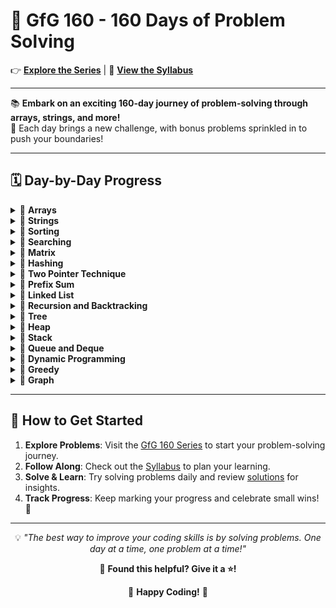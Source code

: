 <div>

# 🎯 GfG 160 - 160 Days of Problem Solving

👉 [**Explore the Series**](https://www.geeksforgeeks.org/courses/gfg-160-series) | 📜 [**View the Syllabus**](https://github.com/keerthisureka/GfG-160/blob/main/GFG%20160%20Series%20-%20Syllabus.pdf)

---

📚 **Embark on an exciting 160-day journey of problem-solving through arrays, strings, and more!**  
🎯 Each day brings a new challenge, with bonus problems sprinkled in to push your boundaries!  

---

## 🗓️ **Day-by-Day Progress**

<details>
<summary>📂 <b>Arrays</b></summary>

- **Day 1**: [Second Largest](https://www.geeksforgeeks.org/batch/gfg-160-problems/track/arrays-gfg-160/problem/second-largest3735) - [Solution](https://github.com/keerthisureka/GfG-160/blob/main/01_Arrays/001_SecondLargest.java)  
- **Day 2**: [Move All Zeroes to End](https://www.geeksforgeeks.org/batch/gfg-160-problems/track/arrays-gfg-160/problem/move-all-zeroes-to-end-of-array0751) - [Solution](https://github.com/keerthisureka/GfG-160/blob/main/01_Arrays/002_MoveAllZeroestoEnd.java)  
- **Day 3**: [Reverse an Array](https://www.geeksforgeeks.org/batch/gfg-160-problems/track/arrays-gfg-160/problem/reverse-an-array) - [Solution](https://github.com/keerthisureka/GfG-160/blob/main/01_Arrays/003_ReverseAnArray.java)  
- **Day 4**: [Rotate Array](https://www.geeksforgeeks.org/batch/gfg-160-problems/track/arrays-gfg-160/problem/rotate-array-by-n-elements-1587115621) - [Solution](https://github.com/keerthisureka/GfG-160/blob/main/01_Arrays/004_RotateArray.java)  
- **Day 5**: [Next Permutation](https://www.geeksforgeeks.org/batch/gfg-160-problems/track/arrays-gfg-160/problem/next-permutation5226) - [Solution](https://github.com/keerthisureka/GfG-160/blob/main/01_Arrays/005_NextPermutation.java)  
- **Day 6**: [Majority Element II](https://www.geeksforgeeks.org/batch/gfg-160-problems/track/arrays-gfg-160/problem/majority-vote) - [Solution](https://github.com/keerthisureka/GfG-160/blob/main/01_Arrays/006_MajorityElementII.java)  
- **Day 7**: [Stock Buy and Sell – Multiple Transaction Allowed](https://www.geeksforgeeks.org/batch/gfg-160-problems/track/arrays-gfg-160/problem/stock-buy-and-sell2615) - [Solution](https://github.com/keerthisureka/GfG-160/blob/main/01_Arrays/007_StockBuyAndSell-MultipleTransactionAllowed.java)  
- **Day 8**: [Stock Buy and Sell – Max One Transaction Allowed](https://www.geeksforgeeks.org/batch/gfg-160-problems/track/arrays-gfg-160/problem/buy-stock-2) - [Solution](https://github.com/keerthisureka/GfG-160/blob/main/01_Arrays/008_StockBuyAndSell-MaxOneTransactionAllowed.java)  
- **Day 9**: [Minimize the Heights II](https://www.geeksforgeeks.org/batch/gfg-160-problems/track/arrays-gfg-160/problem/minimize-the-heights3351) - [Solution](https://github.com/keerthisureka/GfG-160/blob/main/01_Arrays/009_MinimizeTheHeightsII.java)  
- **Day 10**: [Kadane's Algorithm](https://www.geeksforgeeks.org/batch/gfg-160-problems/track/arrays-gfg-160/problem/kadanes-algorithm-1587115620) - [Solution](https://github.com/keerthisureka/GfG-160/blob/main/01_Arrays/010_KadanesAlgorithm.java)  
- **Day 11**: [Maximum Product Subarray](https://www.geeksforgeeks.org/batch/gfg-160-problems/track/arrays-gfg-160/problem/maximum-product-subarray3604) - [Solution](https://github.com/keerthisureka/GfG-160/blob/main/01_Arrays/011_MaximumProductSubarray.java)  
- **Day 12**: [Max Circular Subarray Sum](https://www.geeksforgeeks.org/batch/gfg-160-problems/track/arrays-gfg-160/problem/max-circular-subarray-sum-1587115620) - [Solution](https://github.com/keerthisureka/GfG-160/blob/main/01_Arrays/012_MaxCircularSubarraySum.java)  
- **Day 13**: [Smallest Positive Missing Number](https://www.geeksforgeeks.org/batch/gfg-160-problems/track/arrays-gfg-160/problem/smallest-positive-missing-number-1587115621) - [Solution](https://github.com/keerthisureka/GfG-160/blob/main/01_Arrays/013_SmallestPositiveMissingNumber.java)  
- **Bonus Problem 1**: [Split Array In Three Equal Sum Subarrays](https://www.geeksforgeeks.org/batch/gfg-160-problems/track/array-bonus-problems/problem/split-array-in-three-equal-sum-subarrays) - [Solution](https://github.com/keerthisureka/GfG-160/blob/main/01_Arrays/B01_SplitArrayInThreeEqualSumSubarrays.java)  
- **Bonus Problem 2**: [Repetitive Addition Of Digits](https://www.geeksforgeeks.org/batch/gfg-160-problems/track/array-bonus-problems/problem/repetitive-addition-of-digits2221) - [Solution](https://github.com/keerthisureka/GfG-160/blob/main/01_Arrays/B02_RepetitiveAdditionOfDigits.java)  
- **Bonus Problem 3**: [Maximize Number of 1's](https://www.geeksforgeeks.org/batch/gfg-160-problems/track/array-bonus-problems/problem/maximize-number-of-1s0905) - [Solution](https://github.com/keerthisureka/GfG-160/blob/main/01_Arrays/B03_MaximizeNumberOf1s.java)  
- **Bonus Problem 4**: [Last Moment Before All Ants Fall Out of a Plank](https://www.geeksforgeeks.org/batch/gfg-160-problems/track/array-bonus-problems/problem/last-moment-before-all-ants-fall-out-of-a-plank) - [Solution](https://github.com/keerthisureka/GfG-160/blob/main/01_Arrays/B04_LastMomentBeforeAllAntsFallOutOfAPlank.java)  

</details>


<details>
<summary>📂 <b>Strings</b></summary>

- **Day 14**: [Implement Atoi](https://www.geeksforgeeks.org/batch/gfg-160-problems/track/string-gfg-160/problem/implement-atoi) - [Solution](https://github.com/keerthisureka/GfG-160/blob/main/02_Strings/014_ImplementAtoi.java)  
- **Day 15**: [Add Binary Strings](https://www.geeksforgeeks.org/batch/gfg-160-problems/track/string-gfg-160/problem/add-binary-strings3805) - [Solution](https://github.com/keerthisureka/GfG-160/blob/main/02_Strings/015_AddBinaryStrings.java)  
- **Day 16**: [Anagram](https://www.geeksforgeeks.org/batch/gfg-160-problems/track/string-gfg-160/problem/anagram-1587115620) - [Solution](https://github.com/keerthisureka/GfG-160/blob/main/02_Strings/016_Anagram.java)  
- **Day 17**: [Non Repeating Character](https://www.geeksforgeeks.org/batch/gfg-160-problems/track/string-gfg-160/problem/non-repeating-character-1587115620) - [Solution](https://github.com/keerthisureka/GfG-160/blob/main/02_Strings/017_NonRepeatingCharacter.java)  
- **Day 18**: [Search Pattern (KMP-Algorithm)](https://www.geeksforgeeks.org/batch/gfg-160-problems/track/string-gfg-160/problem/search-pattern0205) - [Solution](https://github.com/keerthisureka/GfG-160/blob/main/02_Strings/018_SearchPattern-KMP.java)  
- **Day 19**: [Min Chars to Add for Palindrome](https://www.geeksforgeeks.org/batch/gfg-160-problems/track/string-gfg-160/problem/minimum-characters-to-be-added-at-front-to-make-string-palindrome) - [Solution](https://github.com/keerthisureka/GfG-160/blob/main/02_Strings/019_MinCharsToAddForPalindrome.java)  
- **Day 20**: [Strings Rotations of Each Other](https://www.geeksforgeeks.org/batch/gfg-160-problems/track/string-gfg-160/problem/check-if-strings-are-rotations-of-each-other-or-not-1587115620) - [Solution](https://github.com/keerthisureka/GfG-160/blob/main/02_Strings/020_StringsRotationsOfEachOther.java)  
- **Bonus 5**: [Fizz Buzz](https://www.geeksforgeeks.org/batch/gfg-160-problems/track/string-bonus-problems/problem/fizz-buzz) - [Solution](https://github.com/keerthisureka/GfG-160/blob/main/02_Strings/B05_FizzBuzz.java)  
- **Bonus 6**: [CamelCase Pattern Matching](https://www.geeksforgeeks.org/batch/gfg-160-problems/track/string-bonus-problems/problem/camelcase-pattern-matching2259) - [Solution](https://github.com/keerthisureka/GfG-160/blob/main/02_Strings/B06_CamelCasePatternMatching.java)  
- **Bonus 7**: [Palindrome Sentence](https://www.geeksforgeeks.org/batch/gfg-160-problems/track/string-bonus-problems/problem/string-palindromic-ignoring-spaces4723) - [Solution](https://github.com/keerthisureka/GfG-160/blob/main/02_Strings/B07_PalindromeSentence.java)  
- **Bonus 8**: [Minimum repeat to make substring](https://www.geeksforgeeks.org/batch/gfg-160-problems/track/string-bonus-problems/problem/minimum-times-a-has-to-be-repeated-such-that-b-is-a-substring-of-it--170645) - [Solution](https://github.com/keerthisureka/GfG-160/blob/main/02_Strings/B08_MinimumRepeatToMakeSubstring.java)  
- **Bonus 9**: [Longest Prefix Suffix](https://www.geeksforgeeks.org/batch/gfg-160-problems/track/string-bonus-problems/problem/longest-prefix-suffix2527) - [Solution](https://github.com/keerthisureka/GfG-160/blob/main/02_Strings/B09_LongestPrefixSuffix.java)  
- **Bonus 10**: [Integer to Words](https://www.geeksforgeeks.org/batch/gfg-160-problems/track/string-bonus-problems/problem/number-to-words0335) - [Solution](https://github.com/keerthisureka/GfG-160/blob/main/02_Strings/B10_IntegerToWords.java)  

</details>


<details>
<summary>📂 <b>Sorting</b></summary>

- **Day 21**: [Sort 0s, 1s and 2s](https://www.geeksforgeeks.org/batch/gfg-160-problems/track/sorting-gfg-160/problem/sort-an-array-of-0s-1s-and-2s4231) - [Solution](https://github.com/keerthisureka/GfG-160/blob/main/03_Sorting/021_Sort0s1sAnd2s.java)  
- **Day 22**: [Find H-Index](https://www.geeksforgeeks.org/batch/gfg-160-problems/track/sorting-gfg-160/problem/find-h-index--165609) - [Solution](https://github.com/keerthisureka/GfG-160/blob/main/03_Sorting/022_FindHIndex.java)  
- **Day 23**: [Count Inversions](https://www.geeksforgeeks.org/batch/gfg-160-problems/track/sorting-gfg-160/problem/inversion-of-array-1587115620) - [Solution](https://github.com/keerthisureka/GfG-160/blob/main/03_Sorting/023_CountInversions.java)  
- **Day 24**: [Overlapping Intervals](https://www.geeksforgeeks.org/batch/gfg-160-problems/track/sorting-gfg-160/problem/overlapping-intervals--170633) - [Solution](https://github.com/keerthisureka/GfG-160/blob/main/03_Sorting/024_OverlappingIntervals.java)  
- **Day 25**: [Insert Interval](https://www.geeksforgeeks.org/batch/gfg-160-problems/track/sorting-gfg-160/problem/insert-interval-1666733333) - [Solution](https://github.com/keerthisureka/GfG-160/blob/main/03_Sorting/025_InsertInterval.java)  
- **Day 26**: [Non-overlapping Intervals](https://www.geeksforgeeks.org/batch/gfg-160-problems/track/sorting-gfg-160/problem/non-overlapping-intervals) - [Solution](https://github.com/keerthisureka/GfG-160/blob/main/03_Sorting/026_Non-overlappingIntervals.java)  
- **Day 27**: [Merge Without Extra Space](https://www.geeksforgeeks.org/batch/gfg-160-problems/track/sorting-gfg-160/problem/merge-two-sorted-arrays-1587115620) - [Solution](https://github.com/keerthisureka/GfG-160/blob/main/03_Sorting/027_MergeWithoutExtraSpace.java)  
- **Bonus 11**: [Minimum Sum](https://www.geeksforgeeks.org/batch/gfg-160-problems/track/sorting-bonus-problems/problem/minimum-sum4058) - [Solution](https://github.com/keerthisureka/GfG-160/blob/main/03_Sorting/B11_MinimumSum.java)  
- **Bonus 12**: [Meeting Rooms](https://www.geeksforgeeks.org/batch/gfg-160-problems/track/sorting-bonus-problems/problem/attend-all-meetings) - [Solution](https://github.com/keerthisureka/GfG-160/blob/main/03_Sorting/B12_MeetingRooms.java)  
- **Bonus 13**: [Form the Largest Number](https://www.geeksforgeeks.org/batch/gfg-160-problems/track/sorting-bonus-problems/problem/largest-number-formed-from-an-array1117) - [Solution](https://github.com/keerthisureka/GfG-160/blob/main/03_Sorting/B13_FormTheLargestNumber.java)  
- **Bonus 14**: [Make array elements unique](https://www.geeksforgeeks.org/batch/gfg-160-problems/track/sorting-bonus-problems/problem/make-array-elements-unique--170645) - [Solution](https://github.com/keerthisureka/GfG-160/blob/main/03_Sorting/B14_MakeArrayElementsUnique.java)  

</details>


<details>
<summary>📂 <b>Searching</b></summary>

- **Day 28**: [Number of occurrence](https://www.geeksforgeeks.org/batch/gfg-160-problems/track/searching-gfg-160/problem/number-of-occurrence2259) - [Solution](https://github.com/keerthisureka/GfG-160/blob/main/04_Searching/028_NumberOfOccurrence.java)
- **Day 29**: [Sorted and Rotated Minimum](https://www.geeksforgeeks.org/batch/gfg-160-problems/track/searching-gfg-160/problem/minimum-element-in-a-sorted-and-rotated-array3611) - [Solution](https://github.com/keerthisureka/GfG-160/blob/main/04_Searching/029_SortedAndRotatedMinimum.java)
- **Day 30**: [Search in Rotated Sorted Array](https://www.geeksforgeeks.org/batch/gfg-160-problems/track/searching-gfg-160/problem/search-in-a-rotated-array4618) - [Solution](https://github.com/keerthisureka/GfG-160/blob/main/04_Searching/030_SearchInRotatedSortedArray.java)
- **Day 31**: [Peak Element](https://www.geeksforgeeks.org/batch/gfg-160-problems/track/searching-gfg-160/problem/peak-element8) - [Solution](https://github.com/keerthisureka/GfG-160/blob/main/04_Searching/031_PeakElement.java)
- **Day 32**: [K-th element of two Arrays](https://www.geeksforgeeks.org/batch/gfg-160-problems/track/searching-gfg-160/problem/k-th-element-of-two-sorted-array1317) - [Solution](https://github.com/keerthisureka/GfG-160/blob/main/04_Searching/032_K-thElementOfTwoArrays.java)
- **Day 33**: [Aggressive Cows](https://www.geeksforgeeks.org/batch/gfg-160-problems/track/searching-gfg-160/problem/aggressive-cows) - [Solution](https://github.com/keerthisureka/GfG-160/blob/main/04_Searching/033_AggressiveCows.java)
- **Day 34**: [Allocate Minimum Pages](https://www.geeksforgeeks.org/batch/gfg-160-problems/track/searching-gfg-160/problem/allocate-minimum-number-of-pages0937) - [Solution](https://github.com/keerthisureka/GfG-160/blob/main/04_Searching/034_AllocateMinimumPages.java)
- **Day 35**: [Kth Missing Positive Number in a Sorted Array](https://www.geeksforgeeks.org/batch/gfg-160-problems/track/searching-gfg-160/problem/kth-missing-positive-number-in-a-sorted-array) - [Solution](https://github.com/keerthisureka/GfG-160/blob/main/04_Searching/035_KthMissingPositiveNumberInASortedArray.java)

</details>


<details>
<summary>📂 <b>Matrix</b></summary>

- **Day 36**: [Spirally traversing a matrix](https://www.geeksforgeeks.org/batch/gfg-160-problems/track/matrix-gfg-160/problem/spirally-traversing-a-matrix-1587115621) - [Solution](https://github.com/keerthisureka/GfG-160/blob/main/05_Matrix/036_SpirallyTraversingAMatrix.java)
- **Day 37**: [Rotate by 90 degree](https://www.geeksforgeeks.org/batch/gfg-160-problems/track/matrix-gfg-160/problem/rotate-by-90-degree-1587115621) - [Solution](https://github.com/keerthisureka/GfG-160/blob/main/05_Matrix/037_RotateBy90Degree.java)
- **Day 38**: [Search in a Row-Column sorted matrix](https://www.geeksforgeeks.org/batch/gfg-160-problems/track/matrix-gfg-160/problem/search-in-a-matrix17201720) - [Solution](https://github.com/keerthisureka/GfG-160/blob/main/05_Matrix/038_SearchInARow-ColumnSortedMatrix.java)
- **Day 39**: [Search in a row-wise sorted matrix](https://www.geeksforgeeks.org/batch/gfg-160-problems/track/matrix-gfg-160/problem/search-in-a-row-wise-sorted-matrix) - [Solution](https://github.com/keerthisureka/GfG-160/blob/main/05_Matrix/039_SearchInARow-wiseSortedMatrix.java)
- **Day 40**: [Search in a sorted Matrix](https://www.geeksforgeeks.org/batch/gfg-160-problems/track/matrix-gfg-160/problem/search-in-a-matrix-1587115621) - [Solution](https://github.com/keerthisureka/GfG-160/blob/main/05_Matrix/040_SearchInASortedMatrix.java)
- **Day 41**: [Set Matrix Zeroes](https://www.geeksforgeeks.org/batch/gfg-160-problems/track/matrix-gfg-160/problem/set-matrix-zeroes) - [Solution](https://github.com/keerthisureka/GfG-160/blob/main/05_Matrix/041_SetMatrixZeroes.java)

</details>


<details>
<summary>📂 <b>Hashing</b></summary>

- **Day 42**: [Two Sum - Pair with Given Sum](https://www.geeksforgeeks.org/batch/gfg-160-problems/track/hashing-gfg-160/problem/key-pair5616) - [Solution](https://github.com/keerthisureka/GfG-160/blob/main/06_Hashing/042_TwoSum-PairWithGivenSum.java)
- **Day 43**: [Count pairs with given sum](https://www.geeksforgeeks.org/batch/gfg-160-problems/track/hashing-gfg-160/problem/count-pairs-with-given-sum--150253) - [Solution](https://github.com/keerthisureka/GfG-160/blob/main/06_Hashing/043_CountPairsWithGivenSum.java)
- **Day 44**: [Find All Triplets with Zero Sum](https://www.geeksforgeeks.org/batch/gfg-160-problems/track/hashing-gfg-160/problem/find-all-triplets-with-zero-sum) - [Solution](https://github.com/keerthisureka/GfG-160/blob/main/06_Hashing/044_FindAllTripletsWithZeroSum.java)
- **Day 45**: [Intersection of Two arrays with Duplicate Elements](https://www.geeksforgeeks.org/batch/gfg-160-problems/track/hashing-gfg-160/problem/intersection-of-two-arrays-with-duplicate-elements) - [Solution](https://github.com/keerthisureka/GfG-160/blob/main/06_Hashing/045_IntersectionOfTwoArraysWithDuplicateElements.java)
- **Day 46**: [Union of Arrays with Duplicates](https://www.geeksforgeeks.org/batch/gfg-160-problems/track/hashing-gfg-160/problem/union-of-two-arrays3538) - [Solution](https://github.com/keerthisureka/GfG-160/blob/main/06_Hashing/046_UnionOfArraysWithDuplicates.java)
- **Day 47**: [Longest Consecutive Subsequence](https://www.geeksforgeeks.org/batch/gfg-160-problems/track/hashing-gfg-160/problem/longest-consecutive-subsequence2449) - [Solution](https://github.com/keerthisureka/GfG-160/blob/main/06_Hashing/047_LongestConsecutiveSubsequence.java)
- **Day 48**: [Print Anagrams Together](https://www.geeksforgeeks.org/batch/gfg-160-problems/track/hashing-gfg-160/problem/print-anagrams-together) - [Solution](https://github.com/keerthisureka/GfG-160/blob/main/06_Hashing/048_PrintAnagramsTogether.java)
- **Day 49**: [Subarrays with sum K](https://www.geeksforgeeks.org/batch/gfg-160-problems/track/hashing-gfg-160/problem/subarrays-with-sum-k) - [Solution](https://github.com/keerthisureka/GfG-160/blob/main/06_Hashing/049_SubarraysWithSumK.java)
- **Day 50**: [Count Subarrays with given XOR](https://www.geeksforgeeks.org/batch/gfg-160-problems/track/hashing-gfg-160/problem/count-subarray-with-given-xor) - [Solution](https://github.com/keerthisureka/GfG-160/blob/main/06_Hashing/050_CountSubarraysWithGivenXOR.java)

</details>


<details>
<summary>📂 <b>Two Pointer Technique</b></summary>

- **Day 51**: [Count all triplets with given sum in sorted array](https://www.geeksforgeeks.org/batch/gfg-160-problems/track/two-pointer-technique-gfg-160/problem/count-all-triplets-with-given-sum-in-sorted-array) - [Solution](https://github.com/keerthisureka/GfG-160/blob/main/07_Two%20Pointer%20Technique/051_CountAllTripletsWithGivenSumInSortedArray.java)  
- **Day 52**: [Count Pairs whose sum is less than target](https://www.geeksforgeeks.org/batch/gfg-160-problems/track/two-pointer-technique-gfg-160/problem/count-pairs-whose-sum-is-less-than-target) - [Solution](https://github.com/keerthisureka/GfG-160/blob/main/07_Two%20Pointer%20Technique/052_CountPairsWhoseSumIsLessThanTarget.java)  
- **Day 53**: [Sum Pair closest to target](https://www.geeksforgeeks.org/batch/gfg-160-problems/track/two-pointer-technique-gfg-160/problem/pair-in-array-whose-sum-is-closest-to-x1124) - [Solution](https://github.com/keerthisureka/GfG-160/blob/main/07_Two%20Pointer%20Technique/053_SumPairClosestToTarget.java)  
- **Day 54**: [Pair with given sum in a sorted array](https://www.geeksforgeeks.org/batch/gfg-160-problems/track/two-pointer-technique-gfg-160/problem/pair-with-given-sum-in-a-sorted-array4940) - [Solution](https://github.com/keerthisureka/GfG-160/blob/main/07_Two%20Pointer%20Technique/054_PairWithGivenSumInASortedArray.java)  
- **Day 55**: [Count the number of possible triangles](https://www.geeksforgeeks.org/batch/gfg-160-problems/track/two-pointer-technique-gfg-160/problem/count-possible-triangles-1587115620) - [Solution](https://github.com/keerthisureka/GfG-160/blob/main/07_Two%20Pointer%20Technique/055_CountTheNumberOfPossibleTriangles.java)  
- **Day 56**: [Indexes of Subarray Sum](https://www.geeksforgeeks.org/batch/gfg-160-problems/track/two-pointer-technique-gfg-160/problem/subarray-with-given-sum-1587115621) - [Solution](https://github.com/keerthisureka/GfG-160/blob/main/07_Two%20Pointer%20Technique/056_IndexesOfSubarraySum.java)  
- **Day 57**: [Count distinct elements in every window](https://www.geeksforgeeks.org/batch/gfg-160-problems/track/two-pointer-technique-gfg-160/problem/count-distinct-elements-in-every-window) - [Solution](https://github.com/keerthisureka/GfG-160/blob/main/07_Two%20Pointer%20Technique/057_CountDistinctElementsInEveryWindow.java)  
- **Day 58**: [Longest substring with distinct characters](https://www.geeksforgeeks.org/batch/gfg-160-problems/track/two-pointer-technique-gfg-160/problem/longest-distinct-characters-in-string5848) - [Solution](https://github.com/keerthisureka/GfG-160/blob/main/07_Two%20Pointer%20Technique/058_LongestSubstringWithDistinctCharacters.java)  
- **Day 59**: [Trapping Rain Water](https://www.geeksforgeeks.org/batch/gfg-160-problems/track/two-pointer-technique-gfg-160/problem/trapping-rain-water-1587115621) - [Solution](https://github.com/keerthisureka/GfG-160/blob/main/07_Two%20Pointer%20Technique/059_TrappingRainWater.java)  
- **Day 60**: [Container With Most Water](https://www.geeksforgeeks.org/batch/gfg-160-problems/track/two-pointer-technique-gfg-160/problem/container-with-most-water0535) - [Solution](https://github.com/keerthisureka/GfG-160/blob/main/07_Two%20Pointer%20Technique/060_ContainerWithMostWater.java)  

</details>


<details>
<summary>📂 <b>Prefix Sum</b></summary>

- **Day 61**: [Equilibrium Point](https://www.geeksforgeeks.org/batch/gfg-160-problems/track/prefix-sum-gfg-160/problem/equilibrium-point-1587115620) - [Solution](https://github.com/keerthisureka/GfG-160/blob/main/08_Prefix%20Sum/061_EquilibriumPoint.java)  
- **Day 62**: [Longest Subarray with Sum K](https://www.geeksforgeeks.org/batch/gfg-160-problems/track/prefix-sum-gfg-160/problem/longest-sub-array-with-sum-k0809) - [Solution](https://github.com/keerthisureka/GfG-160/blob/main/08_Prefix%20Sum/062_LongestSubarrayWithSumK.java)  
- **Day 63**: [Largest subarray of 0's and 1's](https://www.geeksforgeeks.org/batch/gfg-160-problems/track/prefix-sum-gfg-160/problem/largest-subarray-of-0s-and-1s) - [Solution](https://github.com/keerthisureka/GfG-160/blob/main/08_Prefix%20Sum/063_LargestSubarrayOf0sAnd1s.java)  
- **Day 64**: [Product array puzzle](https://www.geeksforgeeks.org/batch/gfg-160-problems/track/prefix-sum-gfg-160/problem/product-array-puzzle4525) - [Solution](https://github.com/keerthisureka/GfG-160/blob/main/08_Prefix%20Sum/064_ProductArrayPuzzle.java)  

</details>


<details>
<summary>📂 <b>Linked List</b></summary>

- **Day 65**: [Reverse a linked list](https://www.geeksforgeeks.org/batch/gfg-160-problems/track/linked-list-gfg-160/problem/reverse-a-linked-list) - [Solution](https://github.com/keerthisureka/GfG-160/blob/main/09_Linked%20List/065_ReverseALinkedList.java)  
- **Day 66**: [Rotate a Linked List](https://www.geeksforgeeks.org/batch/gfg-160-problems/track/linked-list-gfg-160/problem/rotate-a-linked-list) - [Solution](https://github.com/keerthisureka/GfG-160/blob/main/09_Linked%20List/066_RotateALinkedList.java)  
- **Day 67**: [Merge two sorted linked lists](https://www.geeksforgeeks.org/batch/gfg-160-problems/track/linked-list-gfg-160/problem/merge-two-sorted-linked-lists) - [Solution](https://github.com/keerthisureka/GfG-160/blob/main/09_Linked%20List/067_MergeTwoSortedLinkedLists.java)  
- **Day 68**: [Linked List Group Reverse](https://www.geeksforgeeks.org/batch/gfg-160-problems/track/linked-list-gfg-160/problem/reverse-a-linked-list-in-groups-of-given-size) - [Solution](https://github.com/keerthisureka/GfG-160/blob/main/09_Linked%20List/068_LinkedListGroupReverse.java)  
- **Day 69**: [Add Number Linked Lists](https://www.geeksforgeeks.org/batch/gfg-160-problems/track/linked-list-gfg-160/problem/add-two-numbers-represented-by-linked-lists) - [Solution](https://github.com/keerthisureka/GfG-160/blob/main/09_Linked%20List/069_AddNumberLinkedLists.java)  
- **Day 70**: [Clone List with Next and Random](https://www.geeksforgeeks.org/batch/gfg-160-problems/track/linked-list-gfg-160/problem/clone-a-linked-list-with-next-and-random-pointer) - [Solution](https://github.com/keerthisureka/GfG-160/blob/main/09_Linked%20List/070_CloneListWithNextAndRandom.java)  
- **Day 71**: [Detect Loop in linked list](https://www.geeksforgeeks.org/batch/gfg-160-problems/track/linked-list-gfg-160/problem/detect-loop-in-linked-list) - [Solution](https://github.com/keerthisureka/GfG-160/blob/main/09_Linked%20List/071_DetectLoopInLinkedList.java)  
- **Day 72**: [Find the first node of loop in linked list](https://www.geeksforgeeks.org/batch/gfg-160-problems/track/linked-list-gfg-160/problem/find-the-first-node-of-loop-in-linked-list--170645) - [Solution](https://github.com/keerthisureka/GfG-160/blob/main/09_Linked%20List/072_FindTheFirstNodeOfLoopInLinkedList.java)  
- **Day 73**: [Remove loop in Linked List](https://www.geeksforgeeks.org/batch/gfg-160-problems/track/linked-list-gfg-160/problem/remove-loop-in-linked-list) - [Solution](https://github.com/keerthisureka/GfG-160/blob/main/09_Linked%20List/073_RemoveLoopInLinkedList.java)  
- **Day 74**: [LRU Cache](https://www.geeksforgeeks.org/batch/gfg-160-problems/track/linked-list-gfg-160/problem/lru-cache) - [Solution](https://github.com/keerthisureka/GfG-160/blob/main/09_Linked%20List/074_LRUCache.java)  

</details>


<details>
<summary>📂 <b>Recursion and Backtracking</b></summary>

- **Day 75**: [Permutations of a String](https://www.geeksforgeeks.org/batch/gfg-160-problems/track/recursion-and-backtracking-gfg-160/problem/permutations-of-a-given-string2041) - [Solution](https://github.com/keerthisureka/GfG-160/blob/main/10_Recursion%20and%20Backtracking/075_PermutationsOfAString.java)
- **Day 76**: [Implement Pow](https://www.geeksforgeeks.org/batch/gfg-160-problems/track/recursion-and-backtracking-gfg-160/problem/powx-n) - [Solution](https://github.com/keerthisureka/GfG-160/blob/main/10_Recursion%20and%20Backtracking/076_ImplementPow.java)
- **Day 77**: [N-Queen Problem](https://www.geeksforgeeks.org/batch/gfg-160-problems/track/recursion-and-backtracking-gfg-160/problem/n-queen-problem0315) - [Solution](https://github.com/keerthisureka/GfG-160/blob/main/10_Recursion%20and%20Backtracking/077_N-QueenProblem.java)
- **Day 78**: [Solve the Sudoku](https://www.geeksforgeeks.org/batch/gfg-160-problems/track/recursion-and-backtracking-gfg-160/problem/solve-the-sudoku-1587115621) - [Solution](https://github.com/keerthisureka/GfG-160/blob/main/10_Recursion%20and%20Backtracking/078_SolveTheSudoku.java)
- **Day 79**: [Word Search](https://www.geeksforgeeks.org/batch/gfg-160-problems/track/recursion-and-backtracking-gfg-160/problem/word-search) - [Solution](https://github.com/keerthisureka/GfG-160/blob/main/10_Recursion%20and%20Backtracking/079_WordSearch.java)

</details>


<details>
<summary>📂 <b>Tree</b></summary>

- **Day 80**: [Level order traversal](https://www.geeksforgeeks.org/batch/gfg-160-problems/track/tree-gfg-160/problem/level-order-traversal) - [Solution](https://github.com/keerthisureka/GfG-160/blob/main/11_Tree/080_LevelOrderTraversal.java)
- **Day 81**: [Height of Binary Tree](https://www.geeksforgeeks.org/batch/gfg-160-problems/track/tree-gfg-160/problem/height-of-binary-tree) - [Solution](https://github.com/keerthisureka/GfG-160/blob/main/11_Tree/081_HeightOfBinaryTree.java)
- **Day 82**: [Diameter of a Binary Tree](https://www.geeksforgeeks.org/batch/gfg-160-problems/track/tree-gfg-160/problem/diameter-of-binary-tree) - [Solution](https://github.com/keerthisureka/GfG-160/blob/main/11_Tree/082_DiameterOfABinaryTree.java)
- **Day 83**: [Mirror Tree](https://www.geeksforgeeks.org/batch/gfg-160-problems/track/tree-gfg-160/problem/mirror-tree) - [Solution](https://github.com/keerthisureka/GfG-160/blob/main/11_Tree/083_MirrorTree.java)
- **Day 84**: [Construct Tree from Inorder & Preorder](https://www.geeksforgeeks.org/batch/gfg-160-problems/track/tree-gfg-160/problem/construct-tree-1) - [Solution](https://github.com/keerthisureka/GfG-160/blob/main/11_Tree/084_ConstructTreeFromInorderAndPreorder.java)
- **Day 85**: [Inorder Traversal](https://www.geeksforgeeks.org/batch/gfg-160-problems/track/tree-gfg-160/problem/inorder-traversal) - [Solution](https://github.com/keerthisureka/GfG-160/blob/main/11_Tree/085_InorderTraversal.java)
- **Day 86**: [Tree Boundary Traversal](https://www.geeksforgeeks.org/batch/gfg-160-problems/track/tree-gfg-160/problem/boundary-traversal-of-binary-tree) - [Solution](https://github.com/keerthisureka/GfG-160/blob/main/11_Tree/086_TreeBoundaryTraversal.java)
- **Day 87**: [Maximum path sum from any node](https://www.geeksforgeeks.org/batch/gfg-160-problems/track/tree-gfg-160/problem/maximum-path-sum-from-any-node) - [Solution](https://github.com/keerthisureka/GfG-160/blob/main/11_Tree/087_MaximumPathSumFromAnyNode.java)
- **Day 88**: [K Sum Paths](https://www.geeksforgeeks.org/batch/gfg-160-problems/track/tree-gfg-160/problem/k-sum-paths) - [Solution](https://github.com/keerthisureka/GfG-160/blob/main/11_Tree/088_KSumPaths.java)
- **Day 89**: [Check for BST](https://www.geeksforgeeks.org/batch/gfg-160-problems/track/tree-gfg-160/problem/check-for-bst) - [Solution](https://github.com/keerthisureka/GfG-160/blob/main/11_Tree/089_CheckForBST.java)
- **Day 90**: [k-th Smallest in BST](https://www.geeksforgeeks.org/batch/gfg-160-problems/track/tree-gfg-160/problem/find-k-th-smallest-element-in-bst) - [Solution](https://github.com/keerthisureka/GfG-160/blob/main/11_Tree/090_k-thSmallestInBST.java)
- **Day 91**: [Pair Sum in BST](https://www.geeksforgeeks.org/batch/gfg-160-problems/track/tree-gfg-160/problem/find-a-pair-with-given-target-in-bst) - [Solution](https://github.com/keerthisureka/GfG-160/blob/main/11_Tree/091_PairSumInBST.java)
- **Day 92**: [Fixing Two nodes of a BST](https://www.geeksforgeeks.org/batch/gfg-160-problems/track/tree-gfg-160/problem/fixed-two-nodes-of-a-bst) - [Solution](https://github.com/keerthisureka/GfG-160/blob/main/11_Tree/092_FixingTwoNodesOfABST.java)
- **Day 93**: [Lowest Common Ancestor in a BST](https://www.geeksforgeeks.org/batch/gfg-160-problems/track/tree-gfg-160/problem/lowest-common-ancestor-in-a-bst) - [Solution](https://github.com/keerthisureka/GfG-160/blob/main/11_Tree/093_LowestCommonAncestorInABST.java)
- **Day 94**: [Serialize and deserialize a binary tree](https://www.geeksforgeeks.org/batch/gfg-160-problems/track/tree-gfg-160/problem/serialize-and-deserialize-a-binary-tree) - [Solution](https://github.com/keerthisureka/GfG-160/blob/main/11_Tree/094_SerializeAndDeserializeABinaryTree.java)

</details>


<details>
<summary>📂 <b>Heap</b></summary>

- **Day 95**: [k largest elements](https://www.geeksforgeeks.org/batch/gfg-160-problems/track/heap-gfg-160/problem/k-largest-elements4206) - [Solution](https://github.com/keerthisureka/GfG-160/blob/main/12_Heap/095_kLargestElements.java)
- **Day 96**: [K Closest Points to Origin](https://www.geeksforgeeks.org/batch/gfg-160-problems/track/heap-gfg-160/problem/k-closest-points-to-origin--172242) - [Solution](https://github.com/keerthisureka/GfG-160/blob/main/12_Heap/096_KClosestPointsToOrigin.java)
- **Day 97**: [Merge K sorted linked lists](https://www.geeksforgeeks.org/batch/gfg-160-problems/track/heap-gfg-160/problem/merge-k-sorted-linked-lists) - [Solution](https://github.com/keerthisureka/GfG-160/blob/main/12_Heap/097_MergeKSortedLinkedLists.java)
- **Day 98**: [Find median in a stream](https://www.geeksforgeeks.org/batch/gfg-160-problems/track/heap-gfg-160/problem/find-median-in-a-stream-1587115620) - [Solution](https://github.com/keerthisureka/GfG-160/blob/main/12_Heap/098_FindMedianInAStream.java)

</details>


<details>
<summary>📂 <b>Stack</b></summary>

- **Day 99**: [Parenthesis Checker](https://www.geeksforgeeks.org/batch/gfg-160-problems/track/stack-gfg-160/problem/parenthesis-checker2744) - [Solution](https://github.com/keerthisureka/GfG-160/blob/main/13_Stack/099_ParenthesisChecker.java)
- **Day 100**: [Longest valid Parentheses](https://www.geeksforgeeks.org/batch/gfg-160-problems/track/stack-gfg-160/problem/longest-valid-parentheses5657) - [Solution](https://github.com/keerthisureka/GfG-160/blob/main/13_Stack/100_LongestValidParentheses.java)
- **Day 101**: [Next Greater Element](https://www.geeksforgeeks.org/batch/gfg-160-problems/track/stack-gfg-160/problem/next-larger-element-1587115620) - [Solution](https://github.com/keerthisureka/GfG-160/blob/main/13_Stack/101_NextGreaterElement.java)
- **Day 102**: [Stock span problem](https://www.geeksforgeeks.org/batch/gfg-160-problems/track/stack-gfg-160/problem/stock-span-problem-1587115621) - [Solution](https://github.com/keerthisureka/GfG-160/blob/main/13_Stack/102_StockSpanProblem.java)
- **Day 103**: [Histogram Max Rectangular Area](https://www.geeksforgeeks.org/batch/gfg-160-problems/track/stack-gfg-160/problem/maximum-rectangular-area-in-a-histogram-1587115620) - [Solution](https://github.com/keerthisureka/GfG-160/blob/main/13_Stack/103_HistogramMaxRectangularArea.java)
- **Day 104**: [Maximum of minimum for every window size](https://www.geeksforgeeks.org/batch/gfg-160-problems/track/stack-gfg-160/problem/maximum-of-minimum-for-every-window-size3453) - [Solution](https://github.com/keerthisureka/GfG-160/blob/main/13_Stack/104_MaximumOfMinimumForEveryWindowSize.java)
- **Day 105**: [Get Min from Stack](https://www.geeksforgeeks.org/batch/gfg-160-problems/track/stack-gfg-160/problem/get-minimum-element-from-stack) - [Solution](https://github.com/keerthisureka/GfG-160/blob/main/13_Stack/105_GetMinFromStack.java)
- **Day 106**: [Evaluation of Postfix Expression](https://www.geeksforgeeks.org/batch/gfg-160-problems/track/stack-gfg-160/problem/evaluation-of-postfix-expression1735) - [Solution](https://github.com/keerthisureka/GfG-160/blob/main/13_Stack/106_EvaluationOfPostfixExpression.java)
- **Day 107**: [Decode the string](https://www.geeksforgeeks.org/problems/decode-the-string2444/1) - [Solution](https://github.com/keerthisureka/GfG-160/blob/main/13_Stack/107_DecodeTheString.java)

</details>


<details>
<summary>📂 <b>Queue and Deque</b></summary>

- **Day 108**: [K Sized Subarray Maximum](https://www.geeksforgeeks.org/batch/gfg-160-problems/track/queue-and-deque-gfg-160/problem/maximum-of-all-subarrays-of-size-k3101) - [Solution](https://github.com/keerthisureka/GfG-160/blob/main/14_Queue%20and%20Deque/108_KSizedSubarrayMaximum.java)
- **Day 109**: [Longest Bounded-Difference Subarray](https://www.geeksforgeeks.org/batch/gfg-160-problems/track/queue-and-deque-gfg-160/problem/longest-bounded-difference-subarray) - [Solution](https://github.com/keerthisureka/GfG-160/blob/main/14_Queue%20and%20Deque/109_LongestBounded-DifferenceSubarray.java)

</details>


<details>
<summary>📂 <b>Dynamic Programming</b></summary>

- **Day 110**: [Longest Increasing Subsequence](https://www.geeksforgeeks.org/batch/gfg-160-problems/track/dynamic-programming-gfg-160/problem/longest-increasing-subsequence-1587115620) - [Solution](https://github.com/keerthisureka/GfG-160/blob/main/15_Dynamic%20Programming/110_LongestIncreasingSubsequence.java)
- **Day 111**: [Longest String Chain](https://www.geeksforgeeks.org/batch/gfg-160-problems/track/dynamic-programming-gfg-160/problem/longest-string-chain) - [Solution](https://github.com/keerthisureka/GfG-160/blob/main/15_Dynamic%20Programming/111_LongestStringChain.java)
- **Day 112**: [Longest Common Subsequence](https://www.geeksforgeeks.org/batch/gfg-160-problems/track/dynamic-programming-gfg-160/problem/longest-common-subsequence-1587115620) - [Solution](https://github.com/keerthisureka/GfG-160/blob/main/15_Dynamic%20Programming/112_LongestCommonSubsequence.java)
- **Day 113**: [Longest Palindromic Subsequence](https://www.geeksforgeeks.org/batch/gfg-160-problems/track/dynamic-programming-gfg-160/problem/longest-palindromic-subsequence-1612327878) - [Solution](https://github.com/keerthisureka/GfG-160/blob/main/15_Dynamic%20Programming/113_LongestPalindromicSubsequence.java)
- **Day 114**: [Longest Palindrome in a String](https://www.geeksforgeeks.org/batch/gfg-160-problems/track/dynamic-programming-gfg-160/problem/longest-palindrome-in-a-string3411) - [Solution](https://github.com/keerthisureka/GfG-160/blob/main/15_Dynamic%20Programming/114_LongestPalindromeInAString.java)
- **Day 115**: [Palindrome SubStrings](https://www.geeksforgeeks.org/batch/gfg-160-problems/track/dynamic-programming-gfg-160/problem/count-palindrome-sub-strings-of-a-string0652) - [Solution](https://github.com/keerthisureka/GfG-160/blob/main/15_Dynamic%20Programming/115_PalindromeSubStrings.java)
- **Day 116**: [Edit Distance](https://www.geeksforgeeks.org/batch/gfg-160-problems/track/dynamic-programming-gfg-160/problem/edit-distance3702) - [Solution](https://github.com/keerthisureka/GfG-160/blob/main/15_Dynamic%20Programming/116_EditDistance.java)
- **Day 117**: [Ways to Reach the n'th Stair](https://www.geeksforgeeks.org/batch/gfg-160-problems/track/dynamic-programming-gfg-160/problem/count-ways-to-reach-the-nth-stair-1587115620) - [Solution](https://github.com/keerthisureka/GfG-160/blob/main/15_Dynamic%20Programming/117_WaysToReachTheNthStair.java)
- **Day 118**: [Min Cost Climbing Stairs](https://www.geeksforgeeks.org/batch/gfg-160-problems/track/dynamic-programming-gfg-160/problem/min-cost-climbing-stairs) - [Solution](https://github.com/keerthisureka/GfG-160/blob/main/15_Dynamic%20Programming/118_MinCostClimbingStairs.java)
- **Day 119**: [0 - 1 Knapsack Problem](https://www.geeksforgeeks.org/batch/gfg-160-problems/track/dynamic-programming-gfg-160/problem/0-1-knapsack-problem0945) - [Solution](https://github.com/keerthisureka/GfG-160/blob/main/15_Dynamic%20Programming/119_0-1KnapsackProblem.java)
- **Day 120**: [Coin Change (Count Ways)](https://www.geeksforgeeks.org/batch/gfg-160-problems/track/dynamic-programming-gfg-160/problem/coin-change2448) - [Solution](https://github.com/keerthisureka/GfG-160/blob/main/15_Dynamic%20Programming/120_CoinChange(CountWays).java)
- **Day 121**: [Coin Change (Minimum Coins)](https://www.geeksforgeeks.org/batch/gfg-160-problems/track/dynamic-programming-gfg-160/problem/number-of-coins1824) - [Solution](https://github.com/keerthisureka/GfG-160/blob/main/15_Dynamic%20Programming/121_CoinChange(MinimumCoins).java)
- **Day 122**: [Minimum Jumps](https://www.geeksforgeeks.org/batch/gfg-160-problems/track/dynamic-programming-gfg-160/problem/minimum-number-of-jumps-1587115620) - [Solution](https://github.com/keerthisureka/GfG-160/blob/main/15_Dynamic%20Programming/122_MinimumJumps.java)
- **Day 123**: [Subset Sum Problem](https://www.geeksforgeeks.org/batch/gfg-160-problems/track/dynamic-programming-gfg-160/problem/subset-sum-problem-1611555638) - [Solution](https://github.com/keerthisureka/GfG-160/blob/main/15_Dynamic%20Programming/123_SubsetSumProblem.java)
- **Day 124**: [Partition Equal Subset Sum](https://www.geeksforgeeks.org/batch/gfg-160-problems/track/dynamic-programming-gfg-160/problem/subset-sum-problem2014) - [Solution](https://github.com/keerthisureka/GfG-160/blob/main/15_Dynamic%20Programming/124_PartitionEqualSubsetSum.java)
- **Day 125**: [Stock Buy and Sell – Max K Transactions Allowed](https://www.geeksforgeeks.org/batch/gfg-160-problems/track/dynamic-programming-gfg-160/problem/maximum-profit4657) - [Solution](https://github.com/keerthisureka/GfG-160/blob/main/15_Dynamic%20Programming/125_StockBuyAndSell–MaxKTransactionsAllowed.java)
- **Day 126**: [Stock Buy and Sell – Max 2 Transactions Allowed](https://www.geeksforgeeks.org/batch/gfg-160-problems/track/dynamic-programming-gfg-160/problem/buy-and-sell-a-share-at-most-twice) - [Solution](https://github.com/keerthisureka/GfG-160/blob/main/15_Dynamic%20Programming/126_StockBuyAndSell–Max2TransactionsAllowed.java)
- **Day 127**: [Stickler Thief](https://www.geeksforgeeks.org/batch/gfg-160-problems/track/dynamic-programming-gfg-160/problem/stickler-theif-1587115621) - [Solution](https://github.com/keerthisureka/GfG-160/blob/main/15_Dynamic%20Programming/127_SticklerThief.java)
- **Day 128**: [Stickler Thief II](https://www.geeksforgeeks.org/batch/gfg-160-problems/track/dynamic-programming-gfg-160/problem/house-robber-ii) - [Solution](https://github.com/keerthisureka/GfG-160/blob/main/15_Dynamic%20Programming/128_SticklerThiefII.java)
- **Day 129**: [Total Decoding Messages](https://www.geeksforgeeks.org/batch/gfg-160-problems/track/dynamic-programming-gfg-160/problem/total-decoding-messages1235) - [Solution](https://github.com/keerthisureka/GfG-160/blob/main/15_Dynamic%20Programming/129_TotalDecodingMessages.java)
- **Day 130**: [Matrix Chain Multiplication](https://www.geeksforgeeks.org/batch/gfg-160-problems/track/dynamic-programming-gfg-160/problem/matrix-chain-multiplication0303) - [Solution](https://github.com/keerthisureka/GfG-160/blob/main/15_Dynamic%20Programming/130_MatrixChainMultiplication.java)
- **Day 131**: [Boolean Parenthesization](https://www.geeksforgeeks.org/batch/gfg-160-problems/track/dynamic-programming-gfg-160/problem/boolean-parenthesization5610) - [Solution](https://github.com/keerthisureka/GfG-160/blob/main/15_Dynamic%20Programming/131_BooleanParenthesization.java)
- **Day 132**: [Word Break](https://www.geeksforgeeks.org/batch/gfg-160-problems/track/dynamic-programming-gfg-160/problem/word-break1352) - [Solution](https://github.com/keerthisureka/GfG-160/blob/main/15_Dynamic%20Programming/132_WordBreak.java)

</details>


<details>
<summary>📂 <b>Greedy</b></summary>

- **Day 133**: [Minimum Platforms](https://www.geeksforgeeks.org/batch/gfg-160-problems/track/greedy-gfg-160/problem/minimum-platforms-1587115620) - [Solution](https://github.com/keerthisureka/GfG-160/blob/main/16_Greedy/133_MinimumPlatforms.java)
- **Day 134**: [Activity Selection](https://www.geeksforgeeks.org/batch/gfg-160-problems/track/greedy-gfg-160/problem/activity-selection-1587115620) - [Solution](https://github.com/keerthisureka/GfG-160/blob/main/16_Greedy/134_ActivitySelection.java)
- **Day 135**: [Job Sequencing Problem](https://www.geeksforgeeks.org/batch/gfg-160-problems/track/greedy-gfg-160/problem/job-sequencing-problem-1587115620) - [Solution](https://github.com/keerthisureka/GfG-160/blob/main/16_Greedy/135_JobSequencingProblem.java)
- **Day 136**: [Gas Station](https://www.geeksforgeeks.org/batch/gfg-160-problems/track/greedy-gfg-160/problem/circular-tour-1587115620) - [Solution](https://github.com/keerthisureka/GfG-160/blob/main/16_Greedy/136_GasStation.java)
- **Day 137**: [Maximize partitions in a String](https://www.geeksforgeeks.org/batch/gfg-160-problems/track/greedy-gfg-160/problem/maximize-partitions-in-a-string) - [Solution](https://github.com/keerthisureka/GfG-160/blob/main/16_Greedy/137_MaximizePartitionsInAString.java)

</details>


<details>
<summary>📂 <b>Graph</b></summary>

- **Day 138**: [DFS of Graph](https://www.geeksforgeeks.org/batch/gfg-160-problems/track/graph-gfg-160/problem/depth-first-traversal-for-a-graph) - [Solution](https://github.com/keerthisureka/GfG-160/blob/main/17_Graph/138_DFSOfGraph.java)
- **Day 139**: [BFS of graph](https://www.geeksforgeeks.org/batch/gfg-160-problems/track/graph-gfg-160/problem/bfs-traversal-of-graph) - [Solution](https://github.com/keerthisureka/GfG-160/blob/main/17_Graph/139_BFSOfGraph.java)
- **Day 140**: [Rotten Oranges](https://www.geeksforgeeks.org/batch/gfg-160-problems/track/graph-gfg-160/problem/rotten-oranges2536) - [Solution](https://github.com/keerthisureka/GfG-160/blob/main/17_Graph/140_RottenOranges.java)
- **Day 141**: [Undirected Graph Cycle](https://www.geeksforgeeks.org/batch/gfg-160-problems/track/graph-gfg-160/problem/detect-cycle-in-an-undirected-graph) - [Solution](https://github.com/keerthisureka/GfG-160/blob/main/17_Graph/141_UndirectedGraphCycle.java)
- **Day 142**: [Find the number of islands](https://www.geeksforgeeks.org/batch/gfg-160-problems/track/graph-gfg-160/problem/find-the-number-of-islands) - [Solution](https://github.com/keerthisureka/GfG-160/blob/main/17_Graph/142_FindTheNumberOfIslands.java)
- **Day 143**: [Topological sort](https://www.geeksforgeeks.org/batch/gfg-160-problems/track/graph-gfg-160/problem/topological-sort) - [Solution](https://github.com/keerthisureka/GfG-160/blob/main/17_Graph/143_TopologicalSort.java)
- **Day 144**: [Directed Graph Cycle](https://www.geeksforgeeks.org/batch/gfg-160-problems/track/graph-gfg-160/problem/detect-cycle-in-a-directed-graph) - [Solution](https://github.com/keerthisureka/GfG-160/blob/main/17_Graph/144_DirectedGraphCycle.java)
- **Day 145**: [Bridge edge in a graph](https://www.geeksforgeeks.org/batch/gfg-160-problems/track/graph-gfg-160/problem/bridge-edge-in-graph) - [Solution](https://github.com/keerthisureka/GfG-160/blob/main/17_Graph/145_BridgeEdgeInAGraph.java)
- **Day 146**: [Articulation Point - II](https://www.geeksforgeeks.org/batch/gfg-160-problems/track/graph-gfg-160/problem/articulation-point2616) - [Solution](https://github.com/keerthisureka/GfG-160/blob/main/17_Graph/146_ArticulationPoint-II.java)

</details>

---

## 🚀 **How to Get Started**  

1. **Explore Problems**: Visit the [GfG 160 Series](https://www.geeksforgeeks.org/courses/gfg-160-series) to start your problem-solving journey.  
2. **Follow Along**: Check out the [Syllabus](https://github.com/keerthisureka/GfG-160/blob/main/GFG%20160%20Series%20-%20Syllabus.pdf) to plan your learning.  
3. **Solve & Learn**: Try solving problems daily and review [solutions](https://github.com/keerthisureka/GfG-160) for insights.  
4. **Track Progress**: Keep marking your progress and celebrate small wins! 🎉  

---

</div>


<div align="center">

💡 *"The best way to improve your coding skills is by solving problems. One day at a time, one problem at a time!"*  

🙌 **Found this helpful? Give it a ⭐!**  

🌟 **Happy Coding!** 🌟  

</div>